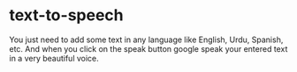 # text-to-speech
You just need to add some text in any language like English, Urdu, Spanish, etc. And when you click on the speak button google speak your entered text in a very beautiful voice.
